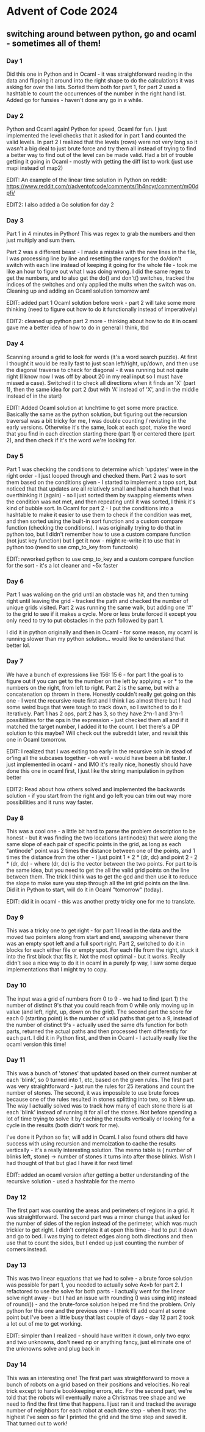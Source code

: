 # Advent of Code 2024
## switching around between python, go and ocaml - sometimes all of them!

### Day 1
Did this one in Python and in Ocaml - it was straightforward reading in the data
and flipping it around into the right shape to do the calculations it was asking
for over the lists. Sorted them both for part 1, for part 2 used a hashtable to
count the occurrences of the number in the right hand list. Added go for funsies - haven't done any go in a while.

### Day 2
Python and Ocaml again! Python for speed, Ocaml for fun. I just implemented the
level checks that it asked for in part 1 and counted the valid levels. In part 2
I realized that the levels (rows) were not very long so it wasn't a big deal to
just brute force and try them all instead of trying to find a better way to find
out of the level can be made valid. Had a bit of trouble getting it going in
Ocaml - mostly with getting the diff list to work (just use mapi instead of map2)

EDIT: An example of the linear time solution in Python on reddit: https://www.reddit.com/r/adventofcode/comments/1h4ncyr/comment/m00dpfi/

EDIT2: I also added a Go solution for day 2

### Day 3
Part 1 in 4 minutes in Python! This was regex to grab the numbers and then just
multiply and sum them.

Part 2 was a different beast - I made a mistake with the new lines in the file,
I was processing line by line and resetting the ranges for the do/don't switch
with each line instead of keeping it going for the whole file - took me like an
hour to figure out what I was doing wrong.
I did the same regex to get the numbers, and to also get the do() and don't()
switches, tracked the indices of the switches and only applied the mults when
the switch was on. Cleaning up and adding an Ocaml solution tomorrow am!

EDIT: added part 1 Ocaml solution before work - part 2 will take some more
thinking (need to figure out how to do it functionally instead of imperatively)

EDIT2: cleaned up python part 2 more - thinking about how to do it in ocaml gave
me a better idea of how to do in general I think, tbd

### Day 4
Scanning around a grid to look for words (it's a word search puzzle). At first I
thought it would be really fast to just scan left/right, up/down, and then use
the diagonal traverse to check for diagonal - it was running but not quite 
right (I know now I was off by about 20 in my real input so I must have missed 
a case). Switched it to check all directions when it finds an 'X' (part 1), then
the same idea for part 2 (but with 'A' instead of 'X', and in the middle instead
of in the start)

EDIT: Added Ocaml solution at lunchtime to get some more practice. Basically
the same as the python solution, but figuring out the recursion traversal was a
bit tricky for me, I was double counting / revisting in the early versions.
Otherwise it's the same, look at each spot, make the word that you find in each
direction starting there (part 1) or centered there (part 2), and then check if
it's the word we're looking for.

### Day 5
Part 1 was checking the conditions to determine which 'updates' were in the
right order - I just looped through and checked them. Part 2 was to sort them
based on the conditions given - I started to implement a topo sort, but noticed
that that updates are all relatively small and had a hunch that I was
overthinking it (again) - so I just sorted them by swapping elements when the
condition was not met, and then repeating until it was sorted, I think it's kind
of bubble sort.
In Ocaml for part 2 - I put the conditions into a hashtable to make it easier to
use them to check if the condition was met, and then sorted using the built-in
sort function and a custom compare function (checking the conditions). I was
originally trying to do that in python too, but I didn't remember how to use a
custom compare function (not just key function) but I get it now - might
re-write it to use that in python too (need to use cmp_to_key from functools)

EDIT: reworked python to use cmp_to_key and a custom compare function for the
sort - it's a lot cleaner and ~5x faster

### Day 6
Part 1 was walking on the grid until an obstacle was hit, and then turning right
until leaving the grid - tracked the path and checked the number of unique
grids visited. Part 2 was running the same walk, but adding one '#' to the grid to see if it makes a cycle. More or less brute forced it except you only need to
try to put obstacles in the path followed by part 1.

I did it in python originally and then in Ocaml - for some reason, my ocaml is
running slower than my python solution... would like to understand that better 
lol.

### Day 7
We have a bunch of expressions like 156: 15 6 - for part 1 the goal is to
figure out if you can get to the number on the left by applying + or * to the
numbers on the right, from left to right. Part 2 is the same, but with a
concatenation op thrown in there.
Honestly couldn't really get going on this one - I went the recursive route
first and I think I as almost there but I had some weird bugs that were tough to
track down, so I switched to do it iteratively. Part 1 has 2 ops, part 2 has 3,
so they have 2^n-1 and 3^n-1 possibilities for the ops in the expression - just
checked them all and if it matched the target number, I added it to the count. I
bet there's a DP solution to this maybe? Will check out the subreddit later, and
revisit this one in Ocaml tomorrow.

EDIT: I realized that I was exiting too early in the recursive soln in stead of
or'ing all the subcases together  - oh well - would have been a bit faster. I
just implemented in ocaml - and IMO it's really nice, honestly should have done
this one in ocaml first, I just like the string manipulation in python better

EDIT2: Read about how others solved and implemented the backwards solution - if
you start from the right and go left you can trim out way more possibilities
and it runs way faster.

### Day 8
This was a cool one - a little bit hard to parse the problem description to be
honest - but it was finding the two locations (antinodes) that were along the 
same slope of each pair of specific points in the grid, as long as each 
"antinode" point was 2 times the distance between one of the points, and 1 
times the distance from the other - I just point 1 + 2 * (dr, dc) and point 2 -
2 * (dr, dc) - where (dr, dc) is the vector between the two points. For part to
is the same idea, but you need to get the all the valid grid points on the line
between them. The trick I think was to get the gcd and then use it to reduce the
slope to make sure you step through all the int grid points on the line. Did it
in Python to start, will do it in Ocaml "tomorrow" (today).

EDIT: did it in ocaml - this was another pretty tricky one for me to translate.

### Day 9
This was a tricky one to get right - for part 1 I read in the data and the moved
two pointers along from start and end, swapping whenever there was an empty spot
left and a full sport right.
Part 2, switched to do it in blocks for each either file or empty spot. For each
file from the right, stuck it into the first block that fits it. Not the most
optimal - but it works. Really didn't see a nice way to do it in ocaml in a
purely fp way, I saw some deque implementations that I might try to copy.

### Day 10
The input was a grid of numbers from 0 to 9 - we had to find (part 1) the number
of distinct 9's that you could reach from 0 while only moving up in value (and  left, right, up, down on the grid). The second part the score for each 0 (starting point) is the number of valid paths that get to a 9, instead of the
number of distinct 9's - actually used the same dfs function for both parts, returned the actual paths and then processed them differently for each part. I did it in Python first, and then in Ocaml - I actually really like the ocaml version this time!

### Day 11
This was a bunch of 'stones' that updated based on their current number at each
'blink', so 0 turned into 1, etc, based on the given rules. The first part was
very straightforward - just run the rules for 25 iterations and count the number
of stones. The second, it was impossible to use brute forces because one of the
rules resulted in stones splitting into two, so it blew up.
The way I actually solved was to track how many of each stone there is at each
'blink' instead of running it for all of the stones. Not before spending a lot
of time trying to solve it by caching the results vertically or looking for a
cycle in the results (both didn't work for me).

I've done it Python so far, will add in Ocaml. I also found others did have
success with using recursion and memoization to cache the results vertically -
it's a really interesting solution. The memo table is ( number of blinks left,
stone) -> number of stones it turns into after those blinks. Wish I had thought
of that but glad I have it for next time!

EDIT: added an ocaml version after getting a better understanding of the 
recursive solution - used a hashtable for the memo


### Day 12
The first part was counting the areas and perimeters of regions in a grid. It
was straightforward. The second part was a minor change that asked for the
number of sides of the region instead of the perimeter, which was much trickier
to get right. I didn't complete it at open this time - had to put it down and
go to bed. I was trying to detect edges along both directions and then use that
to count the sides, but I ended up just counting the number of corners instead.


### Day 13
This was two linear equations that we had to solve - a brute force solution was
possible for part 1, you needed to actually solve Ax=b for part 2. I refactored
to use the solve for both parts - I actually went for the linear solve right
away - but I had an issue with rounding (I was using int() instead of round()) -
and the brute-force solution helped me find the problem. Only python for this
one and the previous one - I think I'll add ocaml at some point but I've been
a little busy that last couple of days - day 12 part 2 took a lot out of me to
get working.

EDIT: simpler than I realized - should have written it down, only two eqnx and 
two unknowns, don't need np or anything fancy, just eliminate one of the 
unknowns solve and plug back in

### Day 14
This was an interesting one! The first part was straightforward to move a bunch
of robots on a grid based on their positions and velocities. No real trick 
except to handle bookkeeping errors, etc.
For the second part, we're told that the robots will eventually make a Christmas
tree shape and we need to find the first time that happens. I just ran it and
tracked the average number of neighbors for each robot at each time step - when
it was the highest I've seen so far I printed the grid and the time step and
saved it. That turned out to work!
